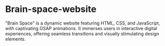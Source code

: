 # Brain-space-website
"Brain Space" is a dynamic website featuring HTML, CSS, and JavaScript, with captivating GSAP animations. It immerses users in interactive digital experiences, offering seamless transitions and visually stimulating design elements.
